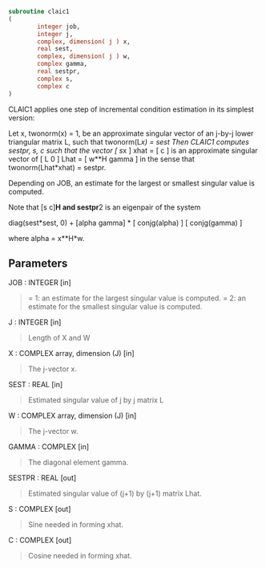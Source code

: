 ```fortran
subroutine claic1
(
        integer job,
        integer j,
        complex, dimension( j ) x,
        real sest,
        complex, dimension( j ) w,
        complex gamma,
        real sestpr,
        complex s,
        complex c
)
```

CLAIC1 applies one step of incremental condition estimation in
its simplest version:

Let x, twonorm(x) = 1, be an approximate singular vector of an j-by-j
lower triangular matrix L, such that
twonorm(L*x) = sest
Then CLAIC1 computes sestpr, s, c such that
the vector
[ s*x ]
xhat = [  c  ]
is an approximate singular vector of
[ L      0  ]
Lhat = [ w**H gamma ]
in the sense that
twonorm(Lhat*xhat) = sestpr.

Depending on JOB, an estimate for the largest or smallest singular
value is computed.

Note that [s c]**H and sestpr**2 is an eigenpair of the system

diag(sest*sest, 0) + [alpha  gamma] * [ conjg(alpha) ]
[ conjg(gamma) ]

where  alpha =  x**H*w.

## Parameters
JOB : INTEGER [in]
> = 1: an estimate for the largest singular value is computed.
> = 2: an estimate for the smallest singular value is computed.

J : INTEGER [in]
> Length of X and W

X : COMPLEX array, dimension (J) [in]
> The j-vector x.

SEST : REAL [in]
> Estimated singular value of j by j matrix L

W : COMPLEX array, dimension (J) [in]
> The j-vector w.

GAMMA : COMPLEX [in]
> The diagonal element gamma.

SESTPR : REAL [out]
> Estimated singular value of (j+1) by (j+1) matrix Lhat.

S : COMPLEX [out]
> Sine needed in forming xhat.

C : COMPLEX [out]
> Cosine needed in forming xhat.
